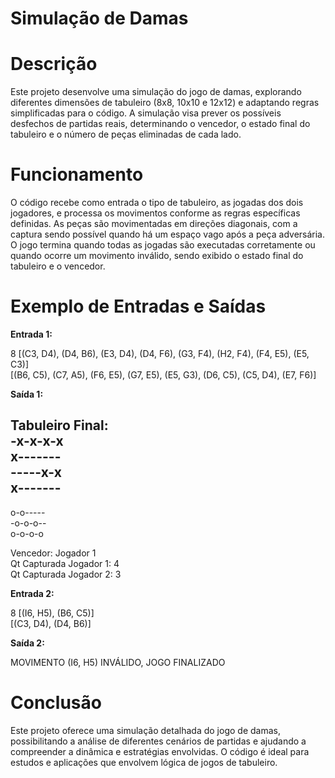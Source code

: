 # Simulação de Damas

# Descrição
Este projeto desenvolve uma simulação do jogo de damas, explorando diferentes dimensões de tabuleiro (8x8, 10x10 e 12x12) e adaptando regras simplificadas para o código. A simulação visa prever os possíveis desfechos de partidas reais, determinando o vencedor, o estado final do tabuleiro e o número de peças eliminadas de cada lado.

# Funcionamento
O código recebe como entrada o tipo de tabuleiro, as jogadas dos dois jogadores, e processa os movimentos conforme as regras específicas definidas. As peças são movimentadas em direções diagonais, com a captura sendo possível quando há um espaço vago após a peça adversária. O jogo termina quando todas as jogadas são executadas corretamente ou quando ocorre um movimento inválido, sendo exibido o estado final do tabuleiro e o vencedor.

# Exemplo de Entradas e Saídas

**Entrada 1:**

8 [(C3, D4), (D4, B6), (E3, D4), (D4, F6), (G3, F4), (H2, F4), (F4, E5), (E5, C3)]  
[(B6, C5), (C7, A5), (F6, E5), (G7, E5), (E5, G3), (D6, C5), (C5, D4), (E7, F6)]

**Saída 1:**

Tabuleiro Final:  
-x-x-x-x  
x-------  
-----x-x  
x-------  
--------  
o-o-----  
-o-o-o--  
o-o-o-o

Vencedor: Jogador 1  
Qt Capturada Jogador 1: 4  
Qt Capturada Jogador 2: 3

**Entrada 2:**

8 [(I6, H5), (B6, C5)]  
[(C3, D4), (D4, B6)]

**Saída 2:**

MOVIMENTO (I6, H5) INVÁLIDO, JOGO FINALIZADO

# Conclusão
Este projeto oferece uma simulação detalhada do jogo de damas, possibilitando a análise de diferentes cenários de partidas e ajudando a compreender a dinâmica e estratégias envolvidas. O código é ideal para estudos e aplicações que envolvem lógica de jogos de tabuleiro.
